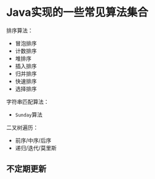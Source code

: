 # Java实现的一些常见算法集合

排序算法：

- 冒泡排序
- 计数排序
- 堆排序
- 插入排序
- 归并排序
- 快速排序
- 选择排序

字符串匹配算法：

- `Sunday`算法

二叉树遍历：

- 前序/中序/后序
- 递归/迭代/莫里斯

## 不定期更新
